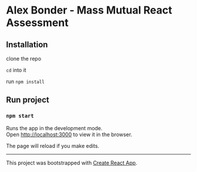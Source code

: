 # Alex Bonder - Mass Mutual React Assessment

## Installation

clone the repo

`cd` into it

run `npm install`

## Run project

### `npm start`

Runs the app in the development mode.<br>
Open [http://localhost:3000](http://localhost:3000) to view it in the browser.

The page will reload if you make edits.

<hr>

This project was bootstrapped with [Create React App](https://github.com/facebook/create-react-app).
